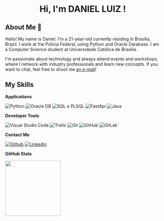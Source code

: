 <h1 align="center">Hi, I'm DANIEL LUIZ ! </h1>

## About Me :wave:

Hello! My name is Daniel. I’m a 21-year-old currently residing in Brasília, Brazil. I work at the Polícia Federal, using Python and Oracle Database. I am a Computer Science student at Universidade Católica de Brasília.



I'm passionate about technology and always attend events and workshops, where I network with industry professionals and learn new concepts. If you want to chat, feel free to shoot me [an e-mail](mailto:danielluizdossantos12@gmail.com)! 



 ## My Skills

 **Applications**

![Python](https://img.shields.io/badge/-Python-333333?style=flat&logo=python)
![Oracle DB](https://img.shields.io/badge/-Oracle_DB-333333?style=flat&logo=oracle)
![SQL e PLSQL](https://img.shields.io/badge/-SQL_e_PL/SQL-33333?style=flat)
![FastApi](https://img.shields.io/badge/-FastApi-333333?style=flat&logo=fastapi)
![Java](https://img.shields.io/badge/-Java-33333?style=flat)


**Developer Tools**

![Visual Studio Code](https://img.shields.io/badge/-Visual%20Studio%20Code-333333?style=flat&logo=visual-studio-code&logoColor=007ACC)
![Trello](https://img.shields.io/badge/-Trello-333333?style=flat&logo=trello&logoColor=007ACC)
![Git](https://img.shields.io/badge/-Git-333333?style=flat&logo=git)
![GitHub](https://img.shields.io/badge/-GitHub-333333?style=flat&logo=github)
![GitLab](https://img.shields.io/badge/-GitLab-333333?style=flat&logo=gitlab)


**Contact Me**

[![Github](https://img.shields.io/badge/-Github-333?style=flat&logo=Github&logoColor=white)](https://github.com/DanielL159)
[![Linkedin](https://img.shields.io/badge/-LinkedIn-blue?style=flat&logo=Linkedin&logoColor=white)](https://www.linkedin.com/in/daniel-luiz-dev/)

**GitHub Stats**

<a href="https://github.com/DanielL159" title="Perfil do Let">
  <img height="180em" src="https://github-readme-stats.vercel.app/api?username=DanielL159&theme=dracula&show_icons=true" />
</a>
